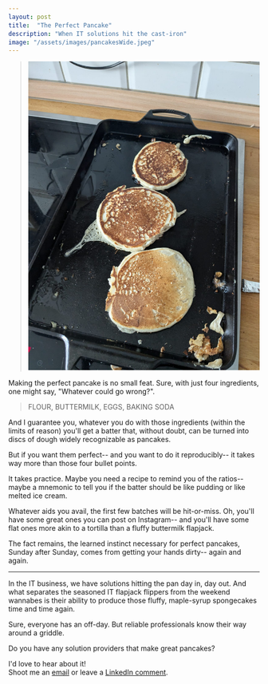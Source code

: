 ```yaml
---
layout: post
title:  "The Perfect Pancake"
description: "When IT solutions hit the cast-iron"
image: "/assets/images/pancakesWide.jpeg"
--- 
```


> ![pancakes](/assets/images/pancakes.jpeg) 

Making the perfect pancake is no small feat. Sure, with just four ingredients, one might say, "Whatever could go wrong?".

> FLOUR, BUTTERMILK, EGGS, BAKING SODA

And I guarantee you, whatever you do with those ingredients (within the limits of reason) you'll get a batter that, without doubt, can be turned into discs of dough widely recognizable as pancakes.

But if you want them perfect-- and you want to do it reproducibly-- it takes way more than those four bullet points.

It takes practice. Maybe you need a recipe to remind you of the ratios-- maybe a mnemonic to tell you if the batter should be like pudding or like melted ice cream.

Whatever aids you avail, the first few batches will be hit-or-miss. Oh, you'll have some great ones you can post on Instagram-- and you'll have some flat ones more akin to a tortilla than a fluffy buttermilk flapjack.

The fact remains, the learned instinct necessary for perfect pancakes, Sunday after Sunday, comes from getting your hands dirty-- again and again.

---

In the IT business, we have solutions hitting the pan day in, day out. And what separates the seasoned IT flapjack flippers from the weekend wannabes is their ability to produce those fluffy, maple-syrup spongecakes time and time again.

Sure, everyone has an off-day. But reliable professionals know their way around a griddle.

Do you have any solution providers that make great pancakes? 

I'd love to hear about it!  
Shoot me an [email](mailto:brian@junker-latocha.com) or leave a [LinkedIn comment](https://www.linkedin.com/in/junker-latocha/). 